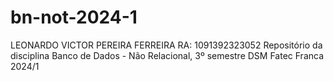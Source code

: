 # bn-not-2024-1

LEONARDO VICTOR PEREIRA FERREIRA RA: 1091392323052 
Repositório da disciplina Banco de Dados - Não Relacional, 3º semestre DSM Fatec Franca 2024/1
